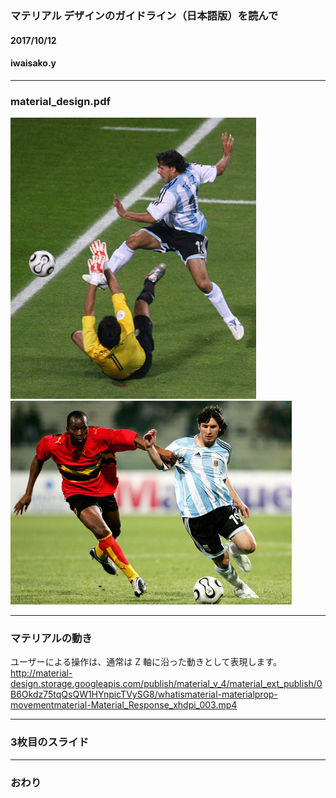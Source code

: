 ### マテリアル デザインのガイドライン（日本語版）を読んで

#### 2017/10/12
#### iwaisako.y
---
### material_design.pdf

![Logo](assets/20060625_1432_450.jpg)
![Logo](assets/20060531_0274_450.jpg)

---
### マテリアルの動き

ユーザーによる操作は、通常は Z 軸に沿った動きとして表現します。
http://material-design.storage.googleapis.com/publish/material_v_4/material_ext_publish/0B6Okdz75tqQsQW1HYnpicTVySG8/whatismaterial-materialprop-movementmaterial-Material_Response_xhdpi_003.mp4


---


### 3枚目のスライド


---


### おわり
